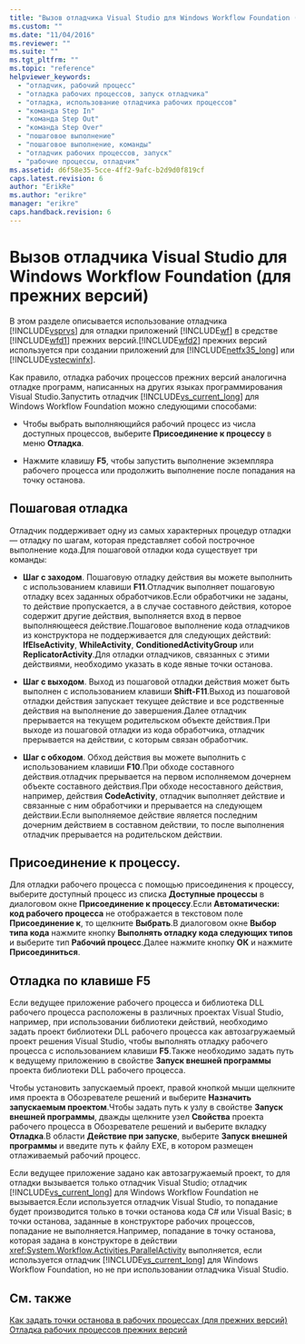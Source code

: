 ```yaml
---
title: "Вызов отладчика Visual Studio для Windows Workflow Foundation (для прежних версий) | Microsoft Docs"
ms.custom: ""
ms.date: "11/04/2016"
ms.reviewer: ""
ms.suite: ""
ms.tgt_pltfrm: ""
ms.topic: "reference"
helpviewer_keywords: 
  - "отладчик, рабочий процесс"
  - "отладка рабочих процессов, запуск отладчика"
  - "отладка, использование отладчика рабочих процессов"
  - "команда Step In"
  - "команда Step Out"
  - "команда Step Over"
  - "пошаговое выполнение"
  - "пошаговое выполнение, команды"
  - "отладчик рабочих процессов, запуск"
  - "рабочие процессы, отладчик"
ms.assetid: d6f58e35-5cce-4ff2-9afc-b2d9d0f819cf
caps.latest.revision: 6
author: "ErikRe"
ms.author: "erikre"
manager: "erikre"
caps.handback.revision: 6
---
```

# Вызов отладчика Visual Studio для Windows Workflow Foundation (для прежних версий)
В этом разделе описывается использование отладчика [!INCLUDE[vsprvs](../code-quality/includes/vsprvs_md.md)] для отладки приложений [!INCLUDE[wf](../workflow-designer/includes/wf_md.md)] в средстве [!INCLUDE[wfd1](../workflow-designer/includes/wfd1_md.md)] прежних версий.[!INCLUDE[wfd2](../workflow-designer/includes/wfd2_md.md)] прежних версий используется при создании приложений для [!INCLUDE[netfx35_long](../workflow-designer/includes/netfx35_long_md.md)] или [!INCLUDE[vstecwinfx](../workflow-designer/includes/vstecwinfx_md.md)].  
  
 Как правило, отладка рабочих процессов прежних версий аналогична отладке программ, написанных на других языках программирования Visual Studio.Запустить отладчик [!INCLUDE[vs_current_long](../misc/includes/vs_current_long_md.md)] для Windows Workflow Foundation можно следующими способами:  
  
-   Чтобы выбрать выполняющийся рабочий процесс из числа доступных процессов, выберите **Присоединение к процессу** в меню **Отладка**.  
  
-   Нажмите клавишу **F5**, чтобы запустить выполнение экземпляра рабочего процесса или продолжить выполнение после попадания на точку останова.  
  
## Пошаговая отладка  
 Отладчик поддерживает одну из самых характерных процедур отладки — отладку по шагам, которая представляет собой построчное выполнение кода.Для пошаговой отладки кода существует три команды:  
  
-   **Шаг с заходом**. Пошаговую отладку действия вы можете выполнить с использованием клавиши **F11**.Отладчик выполняет пошаговую отладку всех заданных обработчиков.Если обработчики не заданы, то действие пропускается, а в случае составного действия, которое содержит другие действия, выполняется вход в первое выполняющееся действие.Пошаговое выполнение кода отладчиков из конструктора не поддерживается для следующих действий: **IfElseActivity**, **WhileActivity**, **ConditionedActivityGroup** или **ReplicatorActivity**.Для отладки отладчиков, связанных с этими действиями, необходимо указать в коде явные точки останова.  
  
-   **Шаг с выходом**. Выход из пошаговой отладки действия может быть выполнен с использованием клавиши **Shift\-F11**.Выход из пошаговой отладки действия запускает текущее действие и все родственные действия на выполнение до завершения.Далее отладчик прерывается на текущем родительском объекте действия.При выходе из пошаговой отладки из кода обработчика, отладчик прерывается на действии, с которым связан обработчик.  
  
-   **Шаг с обходом**. Обход действия вы можете выполнить с использованием клавиши **F10**.При обходе составного действия.отладчик прерывается на первом исполняемом дочернем объекте составного действия.При обходе несоставного действия, например, действия **CodeActivity**, отладчик выполняет действие и связанные с ним обработчики и прерывается на следующем действии.Если выполняемое действие является последним дочерним действием в составном действии, то после выполнения отладчик прерывается на родительском действии.  
  
## Присоединение к процессу.  
 Для отладки рабочего процесса с помощью присоединения к процессу, выберите доступный процесс из списка **Доступные процессы** в диалоговом окне **Присоединение к процессу**.Если **Автоматически: код рабочего процесса** не отображается в текстовом поле **Присоединение к**, то щелкните **Выбрать**.В диалоговом окне **Выбор типа кода** нажмите кнопку **Выполнять отладку кода следующих типов** и выберите тип **Рабочий процесс**.Далее нажмите кнопку **ОК** и нажмите **Присоединиться**.  
  
## Отладка по клавише F5  
 Если ведущее приложение рабочего процесса и библиотека DLL рабочего процесса расположены в различных проектах Visual Studio, например, при использовании библиотеки действий, необходимо задать проект библиотеки DLL рабочего процесса как автозагружаемый проект решения Visual Studio, чтобы выполнять отладку рабочего процесса с использованием клавиши **F5**.Также необходимо задать путь к ведущему приложению в свойстве **Запуск внешней программы** проекта библиотеки DLL рабочего процесса.  
  
 Чтобы установить запускаемый проект, правой кнопкой мыши щелкните имя проекта в Обозревателе решений и выберите **Назначить запускаемым проектом**.Чтобы задать путь к узлу в свойстве **Запуск внешней программы**, дважды щелкните узел **Свойства** проекта рабочего процесса в Обозревателе решений и выберите вкладку **Отладка**.В области **Действие при запуске**, выберите **Запуск внешней программы** и введите путь к файлу EXE, в котором размещен отлаживаемый рабочий процесс.  
  
 Если ведущее приложение задано как автозагружаемый проект, то для отладки вызывается только отладчик Visual Studio; отладчик [!INCLUDE[vs_current_long](../misc/includes/vs_current_long_md.md)] для Windows Workflow Foundation не вызывается.Если используется отладчик Visual Studio, то попадание будет производится только в точки останова кода C\# или Visual Basic; в точки останова, заданные в конструкторе рабочих процессов, попадание не выполняется.Например, попадание в точку останова, которая задана в конструкторе в действии <xref:System.Workflow.Activities.ParallelActivity> выполняется, если используется отладчик [!INCLUDE[vs_current_long](../misc/includes/vs_current_long_md.md)] для Windows Workflow Foundation, но не при использовании отладчика Visual Studio.  
  
## См. также  
 [Как задать точки останова в рабочих процессах \(для прежних версий\)](../workflow-designer/how-to-set-breakpoints-in-workflows-legacy.md)   
 [Отладка рабочих процессов прежних версий](../workflow-designer/debugging-legacy-workflows.md)